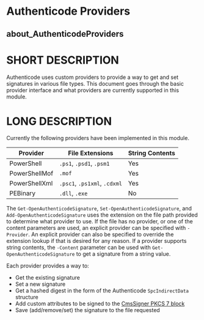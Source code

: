 # Authenticode Providers
## about_AuthenticodeProviders

# SHORT DESCRIPTION
Authenticode uses custom providers to provide a way to get and set signatures in various file types.
This document goes through the basic provider interface and what providers are currently supported in this module.

# LONG DESCRIPTION
Currently the following providers have been implemented in this module.

|Provider|File Extensions|String Contents|
|-|-|-|
|PowerShell|`.ps1`, `.psd1`, `.psm1`|Yes|
|PowerShellMof|`.mof`|Yes|
|PowerShellXml|`.psc1`, `.ps1xml`, `.cdxml`|Yes|
|PEBinary|`.dll`, `.exe`|No|

The `Get-OpenAuthenticodeSignature`, `Set-OpenAuthenticodeSignature`, and `Add-OpenAuthenticodeSignature` uses the extension on the file path provided to determine what provider to use.
If the file has no provider, or one of the content parameters are used, an explicit provider can be specified with `-Provider`.
An explicit provider can also be specified to override the extension lookup if that is desired for any reason.
If a provider supports string contents, the `-Content` parameter can be used with `Get-OpenAuthenticodeSignature` to get a signature from a string value.

Each provider provides a way to:

* Get the existing signature
* Set a new signature
* Get a hashed digest in the form of the Authenticode `SpcIndirectData` structure
* Add custom attributes to be signed to the [CmsSigner PKCS 7 block](https://learn.microsoft.com/en-us/dotnet/api/system.security.cryptography.pkcs.cmssigner?view=dotnet-plat-ext-7.0)
* Save (add/remove/set) the signature to the file requested
